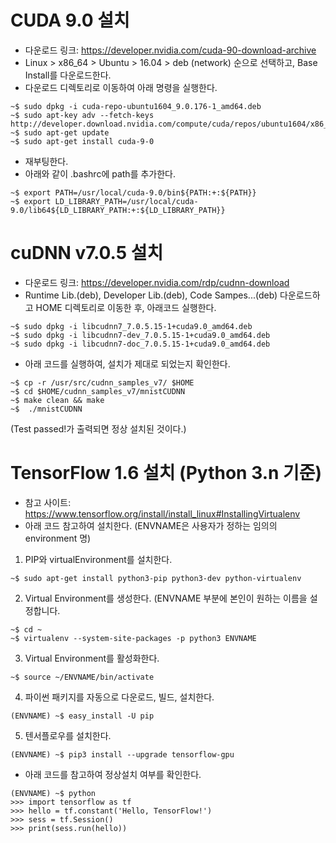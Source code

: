 # CUDA 9.0 설치
* 다운로드 링크: https://developer.nvidia.com/cuda-90-download-archive
* Linux > x86_64 > Ubuntu > 16.04 > deb (network) 순으로 선택하고, Base Install를 다운로드한다.
* 다운로드 디렉토리로 이동하여 아래 명령을 실행한다.
```
~$ sudo dpkg -i cuda-repo-ubuntu1604_9.0.176-1_amd64.deb
~$ sudo apt-key adv --fetch-keys http://developer.download.nvidia.com/compute/cuda/repos/ubuntu1604/x86_64/7fa2af80.pub
~$ sudo apt-get update
~$ sudo apt-get install cuda-9-0
```
* 재부팅한다.
* 아래와 같이 .bashrc에 path를 추가한다.
```
~$ export PATH=/usr/local/cuda-9.0/bin${PATH:+:${PATH}}
~$ export LD_LIBRARY_PATH=/usr/local/cuda-9.0/lib64${LD_LIBRARY_PATH:+:${LD_LIBRARY_PATH}}
```

# cuDNN v7.0.5 설치
* 다운로드 링크: https://developer.nvidia.com/rdp/cudnn-download
* Runtime Lib.(deb), Developer Lib.(deb), Code Sampes...(deb) 다운로드하고 HOME 디렉토리로 이동한 후, 아래코드 실행한다.
```
~$ sudo dpkg -i libcudnn7_7.0.5.15-1+cuda9.0_amd64.deb
~$ sudo dpkg -i libcudnn7-dev_7.0.5.15-1+cuda9.0_amd64.deb
~$ sudo dpkg -i libcudnn7-doc_7.0.5.15-1+cuda9.0_amd64.deb
```
* 아래 코드를 실행하여, 설치가 제대로 되었는지 확인한다.
```
~$ cp -r /usr/src/cudnn_samples_v7/ $HOME
~$ cd $HOME/cudnn_samples_v7/mnistCUDNN
~$ make clean && make
~$  ./mnistCUDNN
```
(Test passed!가 출력되면 정상 설치된 것이다.)

# TensorFlow 1.6 설치 (Python 3.n 기준)
* 참고 사이트: https://www.tensorflow.org/install/install_linux#InstallingVirtualenv
* 아래 코드 참고하여 설치한다. (ENVNAME은 사용자가 정하는 임의의 environment 명)

1. PIP와 virtualEnvironment를 설치한다.
```
~$ sudo apt-get install python3-pip python3-dev python-virtualenv
```

2. Virtual Environment를 생성한다. (ENVNAME 부분에 본인이 원하는 이름을 설정합니다.
 ```
~$ cd ~
~$ virtualenv --system-site-packages -p python3 ENVNAME
```

3. Virtual Environment를 활성화한다.
```
~$ source ~/ENVNAME/bin/activate
```

4. 파이썬 패키지를 자동으로 다운로드, 빌드, 설치한다.
```
(ENVNAME) ~$ easy_install -U pip
```

5. 텐서플로우를 설치한다.
```
(ENVNAME) ~$ pip3 install --upgrade tensorflow-gpu
```

* 아래 코드를 참고하여 정상설치 여부를 확인한다.
```
(ENVNAME) ~$ python
>>> import tensorflow as tf
>>> hello = tf.constant('Hello, TensorFlow!')
>>> sess = tf.Session()
>>> print(sess.run(hello))
```

